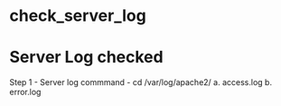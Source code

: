 # check_server_log
# Server Log checked   
Step 1 - Server log 
commmand - cd /var/log/apache2/ 
a. access.log 
b. error.log
